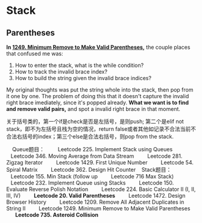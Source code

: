 # Stack

## Parentheses

**In [1249. Minimum Remove to Make Valid Parentheses](https://leetcode.com/problems/minimum-remove-to-make-valid-parentheses/),** the couple places that confused me was:

1. How to enter the stack, what is the while condition?
2. How to track the invalid brace index?
3. How to build the string given the invalid brace indices?

My original thoughts was put the string whole into the stack, then pop from it one by one. The problem of doing this that it doesn't capture the invalid right brace imediately, since it's popped already. **What we want is to find and remove valid pairs,** and spot a invalid right brace in that moment. 

关于括号类的，第一个if是check是否是左括号，是则push; 第二个是elif not stack，即不为左括号且栈为空的情况，return false或者其他如记录不合法当前不合法右括号的index；第三个else是合法右括号，则pop from the stack.



    Queue题目：
        Leetcode 225. Implement Stack using Queues
        Leetcode 346. Moving Average from Data Stream
        Leetcode 281. Zigzag Iterator
        Leetcode 1429. First Unique Number
        Leetcode 54. Spiral Matrix
        Leetcode 362. Design Hit Counter
   Stack题目：
        Leetcode 155. Min Stack (follow up
        Leetcode 716 Max Stack)
        Leetcode 232. Implement Queue using Stacks
        Leetcode 150. Evaluate Reverse Polish Notation
        Leetcode 224. Basic Calculator II (I, II, III, IV)
        **Leetcode 20. Valid Parentheses**
        Leetcode 1472. Design Browser History
        Leetcode 1209. Remove All Adjacent Duplicates in String II
        Leetcode 1249. Minimum Remove to Make Valid Parentheses
        **Leetcode 735. Asteroid Collision**